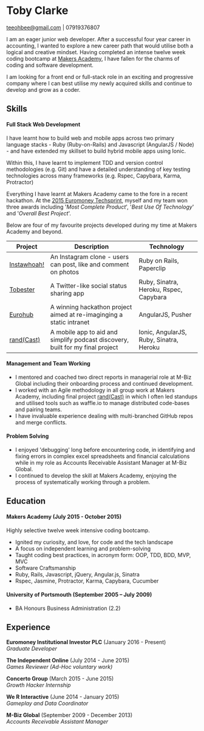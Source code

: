 # Toby Clarke
teeohbee@gmail.com | 07919376807

I am an eager junior web developer. After a successful four year career in accounting, I wanted to explore a new career path that would utilise both a logical and creative mindset. Having completed an intense twelve week coding bootcamp at [Makers Academy](http://www.makersacademy.com/), I have fallen for the charms of coding and software development.

I am looking for a front end or full-stack role in an exciting and progressive company where I can best utilise my newly acquired skills and continue to develop and grow as a coder.

## Skills

#### Full Stack Web Development

I have learnt how to build web and mobile apps across two primary language stacks - Ruby (Ruby-on-Rails) and Javascript (AngularJS / Node) - and have extended my skillset to build hybrid mobile apps using Ionic.

Within this, I have learnt to implement TDD and version control methodologies (e.g. Git) and have a detailed understanding of key testing technologies across many frameworks (e.g. Rspec, Capybara, Karma, Protractor)

Everything I have learnt at Makers Academy came to the fore in a recent hackathon. At the [2015 Euromoney Techsprint](http://graduates.euromoneyplc.com/techsprint/), myself and my team won three awards including '_Most Complete Product_', '_Best Use Of Technology_' and '_Overall Best Project_'.

Below are four of my favourite projects developed during my time at Makers Academy and beyond.

| Project  | Description  | Technology  |
|---|---|---|
| [Instawhoah!](https://github.com/Teeohbee/instagram-challenge) | An Instagram clone - users can post, like and comment on photos  | Ruby on Rails, Paperclip  |
| [Tobester](https://github.com/Teeohbee/chitter-challenge)  | A Twitter-like social status sharing app  | Ruby, Sinatra, Heroku, Rspec, Capybara  |
| [Eurohub](https://github.com/emily-jane/EuroHub)  |  A winning hackathon project aimed at re-imaginging a static intranet | AngularJS, Pusher  |
| [rand(Cast)](https://github.com/ShuflCast/randCast)  | A mobile app to aid and simplify podcast discovery, built for my final project  | Ionic, AngularJS, Ruby, Sinatra, Heroku  |

#### Management and Team Working
- I mentored and coached two direct reports in managerial role at M-Biz Global including their onboarding process and continued development.
- I worked with an Agile methodology in all group work at Makers Academy, including final project [rand(Cast)](https://github.com/ShuflCast/randCast) in which I often led standups and utilised tools such as waffle.io to manage distributed code-bases and pairing teams.
- I have invaluable experience dealing with multi-branched GitHub repos and merge conflicts.

#### Problem Solving
- I enjoyed 'debugging' long before encountering code, in identifying and fixing errors in complex excel spreadsheets and financial calculations while in my role as Accounts Receivable Assistant Manager at M-Biz Global.
- I continued to develop the skill at Makers Academy, enjoying the process of systematically working through a problem.

## Education

#### Makers Academy (July 2015 - October 2015)
Highly selective twelve week intensive coding bootcamp.

- Ignited my curiosity, and love, for code and the tech landscape
- A focus on independent learning and problem-solving
- Taught coding best practices, in acronym form: OOP, TDD, BDD, MVP, MVC
- Software Craftsmanship
- Ruby, Rails, Javascript, jQuery, Angular.js, Sinatra
- Rspec, Jasmine, Protractor, Karma, Capybara, Cucumber

#### University of Portsmouth (September 2005 – July 2009)

* BA Honours Business Administration (2.2)

## Experience

**Euromoney Institutional Investor PLC** (January 2016 - Present)  
*Graduate Developer*

**The Independent Online** (July 2014 - June 2015)  
*Games Reviewer (Ad-Hoc voluntary work)*

**Concerto Group** (March 2015 - June 2015)   
*Growth Hacker Internship*

**We R Interactive** (June 2014 - January 2015)   
*Gameplay and Data Coordinator*

**M-Biz Global** (September 2009 - December 2013)    
*Accounts Receivable Assistant Manager*  
